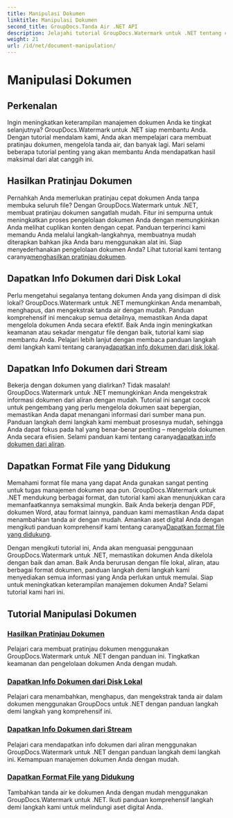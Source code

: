 ```yaml
---
title: Manipulasi Dokumen
linktitle: Manipulasi Dokumen
second_title: GroupDocs.Tanda Air .NET API
description: Jelajahi tutorial GroupDocs.Watermark untuk .NET tentang cara membuat pratinjau dokumen dan mengelola tanda air. Meningkatkan keamanan dan manajemen dokumen.
weight: 21
url: /id/net/document-manipulation/
---
```


# Manipulasi Dokumen

## Perkenalan

Ingin meningkatkan keterampilan manajemen dokumen Anda ke tingkat selanjutnya? GroupDocs.Watermark untuk .NET siap membantu Anda. Dengan tutorial mendalam kami, Anda akan mempelajari cara membuat pratinjau dokumen, mengelola tanda air, dan banyak lagi. Mari selami beberapa tutorial penting yang akan membantu Anda mendapatkan hasil maksimal dari alat canggih ini.


## Hasilkan Pratinjau Dokumen
 Pernahkah Anda memerlukan pratinjau cepat dokumen Anda tanpa membuka seluruh file? Dengan GroupDocs.Watermark untuk .NET, membuat pratinjau dokumen sangatlah mudah. Fitur ini sempurna untuk meningkatkan proses pengelolaan dokumen Anda dengan memungkinkan Anda melihat cuplikan konten dengan cepat. Panduan terperinci kami memandu Anda melalui langkah-langkahnya, membuatnya mudah diterapkan bahkan jika Anda baru menggunakan alat ini. Siap menyederhanakan pengelolaan dokumen Anda? Lihat tutorial kami tentang caranya[menghasilkan pratinjau dokumen](./generate-document-preview/).

## Dapatkan Info Dokumen dari Disk Lokal
Perlu mengetahui segalanya tentang dokumen Anda yang disimpan di disk lokal? GroupDocs.Watermark untuk .NET memungkinkan Anda menambah, menghapus, dan mengekstrak tanda air dengan mudah. Panduan komprehensif ini mencakup semua detailnya, memastikan Anda dapat mengelola dokumen Anda secara efektif. Baik Anda ingin meningkatkan keamanan atau sekadar mengatur file dengan baik, tutorial kami siap membantu Anda. Pelajari lebih lanjut dengan membaca panduan langkah demi langkah kami tentang caranya[dapatkan info dokumen dari disk lokal](./get-document-info-local-disk/).

## Dapatkan Info Dokumen dari Stream
 Bekerja dengan dokumen yang dialirkan? Tidak masalah! GroupDocs.Watermark untuk .NET memungkinkan Anda mengekstrak informasi dokumen dari aliran dengan mudah. Tutorial ini sangat cocok untuk pengembang yang perlu mengelola dokumen saat bepergian, memastikan Anda dapat menangani informasi dari sumber mana pun. Panduan langkah demi langkah kami membuat prosesnya mudah, sehingga Anda dapat fokus pada hal yang benar-benar penting – mengelola dokumen Anda secara efisien. Selami panduan kami tentang caranya[dapatkan info dokumen dari aliran](./get-document-info-stream/).

## Dapatkan Format File yang Didukung
 Memahami format file mana yang dapat Anda gunakan sangat penting untuk tugas manajemen dokumen apa pun. GroupDocs.Watermark untuk .NET mendukung berbagai format, dan tutorial kami akan menunjukkan cara memanfaatkannya semaksimal mungkin. Baik Anda bekerja dengan PDF, dokumen Word, atau format lainnya, panduan kami memastikan Anda dapat menambahkan tanda air dengan mudah. Amankan aset digital Anda dengan mengikuti panduan komprehensif kami tentang caranya[Dapatkan format file yang didukung](./get-supported-file-formats/).

Dengan mengikuti tutorial ini, Anda akan menguasai penggunaan GroupDocs.Watermark untuk .NET, memastikan dokumen Anda dikelola dengan baik dan aman. Baik Anda berurusan dengan file lokal, aliran, atau berbagai format dokumen, panduan langkah demi langkah kami menyediakan semua informasi yang Anda perlukan untuk memulai. Siap untuk meningkatkan keterampilan manajemen dokumen Anda? Selami tutorial kami hari ini.
## Tutorial Manipulasi Dokumen
### [Hasilkan Pratinjau Dokumen](./generate-document-preview/)
Pelajari cara membuat pratinjau dokumen menggunakan GroupDocs.Watermark untuk .NET dengan panduan ini. Tingkatkan keamanan dan pengelolaan dokumen Anda dengan mudah.
### [Dapatkan Info Dokumen dari Disk Lokal](./get-document-info-local-disk/)
Pelajari cara menambahkan, menghapus, dan mengekstrak tanda air dalam dokumen menggunakan GroupDocs untuk .NET dengan panduan langkah demi langkah yang komprehensif ini.
### [Dapatkan Info Dokumen dari Stream](./get-document-info-stream/)
Pelajari cara mendapatkan info dokumen dari aliran menggunakan GroupDocs.Watermark untuk .NET dengan panduan langkah demi langkah ini. Kemampuan manajemen dokumen Anda dengan mudah.
### [Dapatkan Format File yang Didukung](./get-supported-file-formats/)
Tambahkan tanda air ke dokumen Anda dengan mudah menggunakan GroupDocs.Watermark untuk .NET. Ikuti panduan komprehensif langkah demi langkah kami untuk melindungi aset digital Anda.